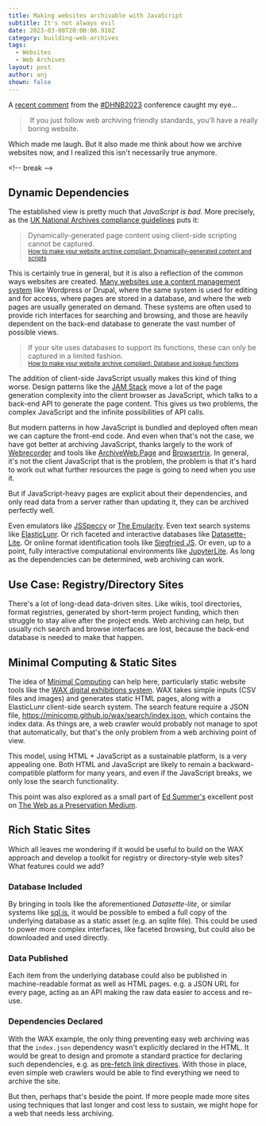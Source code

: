 ```yaml
---
title: Making websites archivable with JavaScript
subtitle: It's not always evil
date: 2023-03-08T20:00:06.910Z
category: building-web-archives
tags:
  - Websites
  - Web Archives
layout: post
author: anj
shown: false
---
```

A [recent comment](https://mstdn.social/@quinnanya/109982604342822356) from the [\#DHNB2023](https://mstdn.social/tags/DHNB2023) conference caught my eye...

> ﻿ If you just follow web archiving friendly standards, you'll have a really boring website.

W﻿hich made me laugh. But it also made me think about how we archive websites now, and I realized this isn't necessarily true anymore.

<﻿!-- break -->

## Dynamic Dependencies

T﻿he established view is pretty much that *JavaScript is bad*. More precisely, as the [UK National Archives compliance guidelines](https://www.nationalarchives.gov.uk/webarchive/archive-a-website/how-to-make-your-website-compliant/#Link6) puts it:

> Dynamically-generated page content using client-side scripting cannot be captured.\
> <small>[How to make your website archive compliant: Dynamically-generated content and scripts](https://www.nationalarchives.gov.uk/webarchive/archive-a-website/how-to-make-your-website-compliant/#Link6)</small>

T﻿his is certainly true in general, but it is also a reflection of the common ways websites are created. [Many websites use a content management system](https://almanac.httparchive.org/en/2021/cms) like Wordpress or Drupal, where the same system is used for editing and for access, where pages are stored in a database, and where the web pages are usually generated on demand.  These systems are often used to provide rich interfaces for searching and browsing, and those are heavily dependent on the back-end database to generate the vast number of possible views. 

> If your site uses databases to support its functions, these can only be captured in a limited fashion.\
> <small>[How to make your website archive compliant: Database and lookup functions](https://www.nationalarchives.gov.uk/webarchive/archive-a-website/how-to-make-your-website-compliant/#Link9)</small>

The addition of client-side JavaScript usually makes this kind of thing worse. Design patterns like the [JAM Stack](https://almanac.httparchive.org/en/2021/cms) move a lot of the page generation complexity into the client browser as JavaScript, which talks to a back-end API to generate the page content. This gives us two problems, the complex JavaScript and the infinite possibilities of API calls.

But modern patterns in how JavaScript is bundled and deployed often mean we can capture the front-end code. And even when that's not the case, we have got better at archiving JavaScript, thanks largely to the work of [Webrecorder](https://webrecorder.net/) and tools like [ArchiveWeb.Page](https://archiveweb.page/) and [Browsertrix](https://github.com/webrecorder/browsertrix-crawler#readme). In general, it's not the client JavaScript that is the problem, the problem is that it's hard to work out what further resources the page is going to need when you use it.

But if JavaScript-heavy pages are explicit about their dependencies, and only read data from a server rather than updating it, they can be archived perfectly well.

Even emulators like [JSSpeccy](https://jsspeccy.zxdemo.org/) or [The Emularity](https://wiki.archiveteam.org/index.php/Emularity). Even text search systems like [ElasticLunr](http://elasticlunr.com/). Or rich faceted and interactive databases like [Datasette-Lite](https://github.com/simonw/datasette-lite#readme). Or online format identification tools like [Siegfried JS](https://siegfried-js.glitch.me/). Or even, up to a point, fully interactive computational environments like [JupyterLite](https://jupyterlite.readthedocs.io/en/latest/). As long as the dependencies can be determined, web archiving can work.

## Use Case: Registry/Directory Sites

There's a lot of long-dead data-driven sites. Like wikis, tool directories, format registries, generated by short-term project funding, which then struggle to stay alive after the project ends. Web archiving can help, but usually rich search and browse interfaces are lost, because the back-end database is needed to make that happen.

## Minimal Computing & Static Sites

The idea of [Minimal Computing](https://go-dh.github.io/mincomp/about/) can help here, particularly static website tools like the [WAX digital exhibitions system](https://minicomp.github.io/wax/). WAX takes simple inputs (CSV files and images) and generates static HTML pages, along with a ElasticLunr client-side search system. The search feature require a JSON file, <https://minicomp.github.io/wax/search/index.json>, which contains the index data. As things are, a web crawler would probably not manage to spot that automatically, but that's the only problem from a web archiving point of view.

This model, using HTML + JavaScript as a sustainable platform, is a very appealing one.  Both HTML and JavaScript are likely to remain a backward-compatible platform for many years, and even if the JavaScript breaks, we only lose the search functionality.

This point was also explored as a small part of [Ed Summer's](https://inkdroid.org/about/) excellent post on [The Web as a Preservation Medium](https://inkdroid.org/2013/11/26/the-web-as-a-preservation-medium/).

## Rich Static Sites

Which all leaves me wondering if it would be useful to build on the WAX approach and develop a toolkit for registry or directory-style web sites? What features could we add?

### Database Included

By bringing in tools like the aforementioned _Datasette-lite_, or similar systems like [sql.js](https://sql.js.org/), it would be possible to embed a full copy of the underlying database as a static asset (e.g. an sqlite file).  This could be used to power more complex interfaces, like faceted browsing, but could also be downloaded and used directly.

### Data Published

Each item from the underlying database could also be published in machine-readable format as well as HTML pages. e.g. a JSON URL for every page, acting as an API making the raw data easier to access and re-use.

### Dependencies Declared

With the WAX example, the only thing preventing easy web archiving was that the `index.json` dependency wasn't explicitly declared in the HTML.  It would be great to design and promote a standard practice for declaring such dependencies, e.g. as 
[pre-fetch link directives](https://developer.mozilla.org/en-US/docs/Web/HTTP/Link_prefetching_FAQ). With those in place, even simple web crawlers would be able to find everything we need to archive the site.

But then, perhaps that's beside the point. If more people made more sites using techniques that last longer and cost less to sustain, we might hope for a web that needs less archiving.

